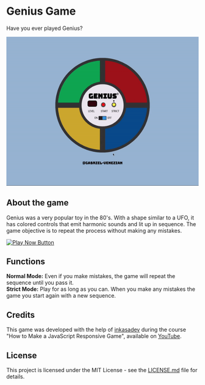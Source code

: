 # Genius Game

Have you ever played Genius?

<img src="./img/genius-game.gif" alt="Genius Game gif">

## About the game
Genius was a very popular toy in the 80's. With a shape similar to a UFO, it has colored controls that emit harmonic sounds and lit up in sequence. 
The game objective is to repeat the process without making any mistakes.

<a href="https://gabriel-venezian.github.io/genius-game"><img src="https://img.shields.io/badge/Play%20Now-3152A0?style=for-the-badge" alt="Play Now Button"></a>

## Functions
<b>Normal Mode:</b> Even if you make mistakes, the game will repeat the sequence until you pass it.<br />
<b>Strict Mode:</b> Play for as long as you can. When you make any mistakes the game you start again with a new sequence.

## Credits
This game was developed with the help of [inkasadev](https://github.com/inkasadev) during the course "How to Make a JavaScript Responsive Game", available on [YouTube](https://www.youtube.com/watch?v=iPI-exnefBo&list=PL28O_hEAqjAtOPTlRHkHrhfmct_USCGfI).

## License
This project is licensed under the MIT License - see the [LICENSE.md](https://github.com/gabriel-venezian/genius-game/blob/main/LICENSE.md) file for details.
